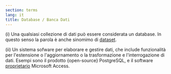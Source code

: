 ```yaml
---
section: terms
lang: it
title: Database / Banca Dati
---
```


(i) Una qualsiasi collezione di dati può essere considerata un database. In questo senso la parola è anche sinomimo di [dataset](/glossary/it/dataset/).

(ii) Un sistema sofware per elaborare e gestire dati, che include funzionalità per l'estensione o l'aggiornamento o la trasformazione e l'interrogazione di dati. Esempi sono il prodotto {open-source} PostgreSQL, e il software [proprietario](/glossary/it/proprietary/) Microsoft Access.
